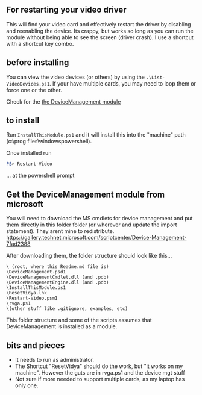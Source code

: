 ## For restarting your video driver
This will find your video card and effectively restart the driver by disabling and 
reenabling the device.  Its crappy, but works so long as you can run the module without 
being able to see the screen (driver crash). I use a shortcut with a shortcut key combo. 

## before installing

You can view the video devices (or others) by using the `.\List-VideoDevices.ps1`. If your
have multiple cards, you may need to loop them or force one or the other.

Check for the  [the DeviceManagement module](##GettheDeviceManagementmodulefrommicrosoft)


## to install

Run `InstallThisModule.ps1` and it will install this into the "machine" path (c:\prog files\windowspowershell).

Once installed run 
``` powershell
PS> Restart-Video
```
... at the powershell prompt

## Get the DeviceManagement module from microsoft
You will need to download the MS cmdlets for device management and put them directly in this folder 
folder (or wherever and update the import statement). They arent mine to redistribute.
https://gallery.technet.microsoft.com/scriptcenter/Device-Management-7fad2388

After downloading them, the folder structure should look like this...
``` 
\ (root, where this Readme.md file is)  
\DeviceManagement.psd1  
\DeviceManagementCmdlet.dll (and .pdb)
\DeviceManagementEngine.dll (and .pdb)
\InstallThisModule.ps1
\ResetVidya.lnk
\Restart-Video.psm1
\rvga.ps1
\(other stuff like .gitignore, examples, etc)
```

This folder structure and some of the scripts assumes that DeviceManagement is installed as a
module.

## bits and pieces

- It needs to run as administrator. 
- The Shortcut "ResetVidya" should do the work, but "it works on my machine". However the guts are in rvga.ps1 and the device mgt stuff
- Not sure if more needed to support multiple cards, as my laptop has only one.
